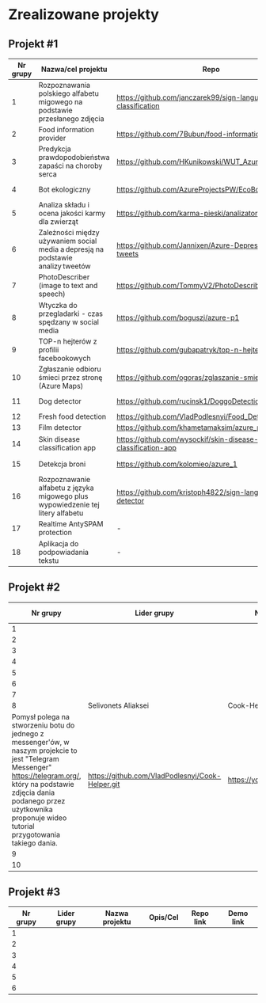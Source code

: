 # Zrealizowane projekty

## Projekt #1

| Nr grupy | Nazwa/cel projektu                                                                                                        | Repo | Demo | Diagram |
|----------|---------------------------------------------------------------------------------------------------------------------------|------|------|---------|
| 1        | Rozpoznawania polskiego alfabetu migowego na podstawie przesłanego zdjęcia                                                | https://github.com/janczarek99/sign-language-classification    | https://www.youtube.com/watch?v=aSBm_2dLl_I     | ![arch](https://github.com/janczarek99/sign-language-classification/raw/main/resources/architecture/architecture.svg)|
| 2        | Food information provider                                                                                                  | https://github.com/7Bubun/food-information-provider     | https://www.youtube.com/watch?v=PNNGesnDrQI     |![arch](https://user-images.githubusercontent.com/62255561/140944571-dc086a48-c6ce-462b-a667-a94ddb02fb8d.jpg)       |
| 3        | Predykcja prawdopodobieństwa zapaści na choroby serca                                                                      | https://github.com/HKunikowski/WUT_Azure_proj1     | https://www.youtube.com/watch?v=qEi_2D5EfEY      | ![arch](https://github.com/HKunikowski/WUT_Azure_proj1/raw/main/images/architecture.png) |
| 4        | Bot ekologiczny                                                                                                             | https://github.com/AzureProjectsPW/EcoBot-On-Azure      | https://www.youtube.com/watch?v=okmf708xc0g     | ![arch](https://user-images.githubusercontent.com/64069048/142772811-39a68217-45ee-49aa-9e1c-488613ab60a5.png)      |
| 5        | Analiza składu i ocena jakości karmy dla zwierząt                                                                          | https://github.com/karma-pieski/analizator     | https://www.youtube.com/watch?v=XHffBHFIBww     | ![arch](https://github.com/karma-pieski/analizator/raw/master/materials/architecture.png)      |
| 6        | Zależności między używaniem social media a depresją na podstawie analizy tweetów                                            |  https://github.com/Jannixen/Azure-Depression-from-tweets     | -     | ![arch](https://github.com/Jannixen/Azure-Depression-from-tweets/raw/main/images/services.png)      |
| 7        | PhotoDescriber (image to text and speech)                                                                                  | https://github.com/TommyV2/PhotoDescriber   | https://www.youtube.com/watch?v=ETrYhoHc7sQ      | ![arch](https://user-images.githubusercontent.com/58606334/142779079-e2d5772c-fccb-4844-a195-32bc777e1631.png)      |
| 8        | Wtyczka do przegladarki - czas spędzany w social media                                                                     | https://github.com/boguszj/azure-p1      | https://www.youtube.com/watch?v=Btvrjg0LEM4     | ![arch](https://github.com/boguszj/azure-p1/blob/main/assets/infra.drawio.png?raw=true)      |
| 9        | TOP-n hejterów z profilii facebookowych                                                                                   | https://github.com/gubapatryk/top-n-hejterow-fb     | https://www.youtube.com/watch?v=nNFsQOQ9-wc     | ![arch](https://raw.githubusercontent.com/gubapatryk/top-n-hejterow-fb/main/diagram.png)      |
| 10       | Zgłaszanie odbioru śmieci przez stronę (Azure Maps)                                                                               |https://github.com/ogoras/zglaszanie-smieci-on-azure      | https://www.youtube.com/watch?v=Fa4FXf8-xV8      |  ![arch](https://github.com/ogoras/zglaszanie-smieci-on-azure/raw/main/docs/architecture.svg)    |
| 11       | Dog detector                                                                                                              | https://github.com/rucinsk1/DoggoDetection     | https://www.youtube.com/watch?v=wW4fWsHx_8w     | ![arch](https://user-images.githubusercontent.com/46794180/142996305-9c3312bb-d6be-4160-ab1e-d838f2326c35.png)      |
| 12       | Fresh food detection                                                                                                      | https://github.com/VladPodlesnyi/Food_Detection_Project     |  -    |  -       |
| 13       | Film detector                                                                                                             | https://github.com/khametamaksim/azure_project     | https://youtu.be/c790B2XLvdw     | ![arch](https://github.com/khametamaksim/azure_project/blob/main/example.png?raw=true)     |
| 14       | Skin disease classification app                                                                                                | https://github.com/wysockif/skin-disease-classification-app     | https://www.youtube.com/watch?v=596PyXO04MA     | ![arch](https://github.com/wysockif/skin-disease-classification-app/raw/main/img/Diagram.png)      |
| 15       | Detekcja broni                                                                                                            | https://github.com/kolomieo/azure_1     | https://www.youtube.com/watch?v=HcQLHOLYeF0     | ![arch](https://github.com/kolomieo/azure_1/raw/main/architecture.png)      |
| 16       | Rozpoznawanie alfabetu z języka migowego plus wypowiedzenie tej litery alfabetu                                           | https://github.com/kristoph4822/sign-language-detector     | https://youtu.be/LQbSOJz7BPg     | ![arch](https://user-images.githubusercontent.com/46055596/143025922-6540652b-9d5b-4400-8a31-c45ffe7bfd74.png)      |
| 17       | Realtime AntySPAM protection                                                                                              | -     | -     | -        |
| 18       | Aplikacja do podpowiadania tekstu                                                                                         | -     | -     | -        |




## Projekt #2

| Nr grupy | Lider grupy | Nazwa projektu | Opis/Cel  | Repo link | Demo link                |
|----------|-------------|----------------|-----------|-----------|--------------------------|
| 1        |             |                |           |           |                          |
| 2        |             |                |           |           |                          |
| 3        |             |                |           |           |                          |
| 4        |             |                |           |           |                          |
| 5        |             |                |           |           |                          |
| 6        |             |                |           |           |                          |
| 7        |             |                |           |           |                          |
| 8        | Selivonets Aliaksei           |   Cook-Helper                
|Pomysł polega na stworzeniu botu do jednego z messenger'ów, w naszym projekcie to jest "Telegram Messenger" https://telegram.org/, który na podstawie zdjęcia dania podanego przez użytkownika proponuje wideo tutorial przygotowania takiego dania.        |  https://github.com/VladPodlesnyi/Cook-Helper.git         |     https://youtu.be/OrT6dV7QGwM     |
| 9        |             |                |           |           |                          |
| 10       |             |                |           |           |                          |




## Projekt #3

| Nr grupy | Lider grupy | Nazwa projektu | Opis/Cel  | Repo link | Demo link                |
|----------|-------------|----------------|-----------|-----------|--------------------------|
| 1        |             |                |           |           |                          |
| 2        |             |                |           |           |                          |
| 3        |             |                |           |           |                          |
| 4        |             |                |           |           |                          |
| 5        |             |                |           |           |                          |
| 6        |             |                |           |           |                          |

